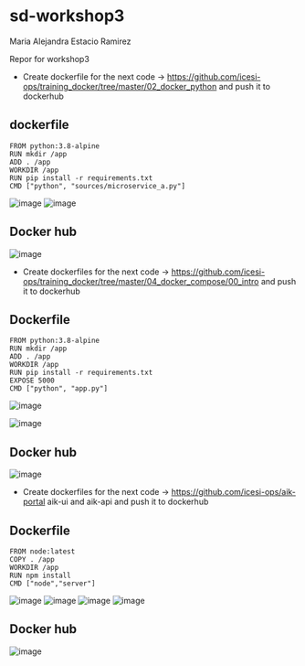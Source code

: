 # sd-workshop3
Maria Alejandra Estacio Ramirez

Repor for workshop3
- Create dockerfile for the next code -> https://github.com/icesi-ops/training_docker/tree/master/02_docker_python and push it to dockerhub
## dockerfile
    FROM python:3.8-alpine
    RUN mkdir /app
    ADD . /app
    WORKDIR /app
    RUN pip install -r requirements.txt
    CMD ["python", "sources/microservice_a.py"]
  
 ![image](https://user-images.githubusercontent.com/44929102/169163411-eed05925-d0f0-4ecb-84eb-1542d807430d.png)
![image](https://user-images.githubusercontent.com/44929102/169163520-04e89f9a-dcef-4220-87d0-9aaf8d7ab9d0.png)

## Docker hub
![image](https://user-images.githubusercontent.com/44929102/169163800-35696746-9b7d-4623-94df-5b8bc6217b8b.png)

- Create dockerfiles for the next code -> https://github.com/icesi-ops/training_docker/tree/master/04_docker_compose/00_intro and push it to dockerhub
## Dockerfile
    FROM python:3.8-alpine
    RUN mkdir /app
    ADD . /app
    WORKDIR /app
    RUN pip install -r requirements.txt
    EXPOSE 5000
    CMD ["python", "app.py"]
    
 ![image](https://user-images.githubusercontent.com/44929102/169164089-54b8a9db-1c2c-4750-a0c0-e8da5d792e0a.png)

![image](https://user-images.githubusercontent.com/44929102/169164443-98816e00-2a05-4633-ac31-524b4312d78c.png)
  
 ## Docker hub
![image](https://user-images.githubusercontent.com/44929102/169164329-35c5a950-1f15-4254-8e33-efcb21687b13.png)

  
- Create dockerfiles for the next code -> https://github.com/icesi-ops/aik-portal aik-ui and aik-api and push it to dockerhub

## Dockerfile
    FROM node:latest
    COPY . /app
    WORKDIR /app
    RUN npm install
    CMD ["node","server"]
 
![image](https://user-images.githubusercontent.com/44929102/169164648-ba386acb-a046-4a42-80ee-06a124b2da1a.png)
![image](https://user-images.githubusercontent.com/44929102/169164671-0e78ae25-cb99-4d5b-aca4-90f3a00c51a0.png)
![image](https://user-images.githubusercontent.com/44929102/169164704-7af33dae-44e8-4352-9a68-b427c26044c2.png)
![image](https://user-images.githubusercontent.com/44929102/169164789-7e878612-233b-4e4c-bf5b-6afb28a79f7e.png)

 ## Docker hub
 ![image](https://user-images.githubusercontent.com/44929102/169164877-e26ec13b-1e96-4b48-9469-37599ecb80e5.png)

 
 
